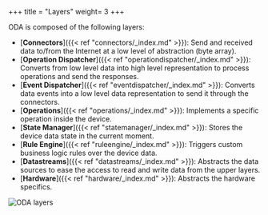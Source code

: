 +++
title = "Layers"
weight= 3
+++

ODA is composed of the following layers:

* [__Connectors__]({{< ref "connectors/_index.md" >}}): Send and received data to/from the Internet at a low level of abstraction (byte array).
* [__Operation Dispatcher__]({{< ref "operationdispatcher/_index.md" >}}): Converts from low level data into high level representation to process operations and send the responses.
* [__Event Dispatcher__]({{< ref "eventdispatcher/_index.md" >}}): Converts data events into a low level data representation to send it through the connectors.
* [__Operations__]({{< ref "operations/_index.md" >}}): Implements a specific operation inside the device.
* [__State Manager__]({{< ref "statemanager/_index.md" >}}): Stores the device data state in the current moment.
* [__Rule Engine__]({{< ref "ruleengine/_index.md" >}}): Triggers custom business logic rules over the device data.
* [__Datastreams__]({{< ref "datastreams/_index.md" >}}): Abstracts the data sources to ease the access to read and write data from the upper layers.
* [__Hardware__]({{< ref "hardware/_index.md" >}}): Abstracts the hardware specifics.

![ODA layers](/img/layers.drawio.svg)

